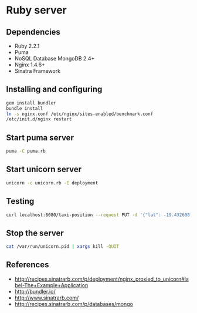 # Ruby server

## Dependencies
* Ruby 2.2.1
* Puma
* NoSQL Database MongoDB 2.4+
* Nginx 1.4.6+
* Sinatra Framework

## Installing and configuring
```bash
gem install bundler
bundle install
ln -s nginx.conf /etc/nginx/sites-enabled/benchmark.conf
/etc/init.d/nginx restart
```

## Start puma server
```bash
puma -C puma.rb
```

## Start unicorn server
```bash
unicorn -c unicorn.rb -E deployment
```

## Testing
```bash
curl localhost:8080/taxi-position --request PUT -d '{"lat": -19.432608, "long": -99.133208}' -H 'Accept: application/json' -H 'Content-type: application/json'
```

## Stop the server
```bash
cat /var/run/unicorn.pid | xargs kill -QUIT
```

## References
* http://recipes.sinatrarb.com/p/deployment/nginx_proxied_to_unicorn#label-The+Example+Application
* http://bundler.io/
* http://www.sinatrarb.com/
* http://recipes.sinatrarb.com/p/databases/mongo
